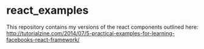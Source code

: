 # react_examples
This repository contains my versions of the react components outlined here: http://tutorialzine.com/2014/07/5-practical-examples-for-learning-facebooks-react-framework/
